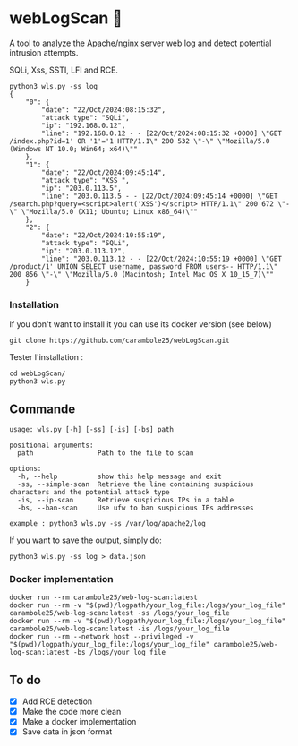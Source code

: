 # webLogScan 🎯
A tool to analyze the Apache/nginx server web log and detect potential intrusion attempts.

SQLi, Xss, SSTI, LFI and RCE.

```
python3 wls.py -ss log 
{
    "0": {
        "date": "22/Oct/2024:08:15:32",
        "attack type": "SQLi",
        "ip": "192.168.0.12",
        "line": "192.168.0.12 - - [22/Oct/2024:08:15:32 +0000] \"GET /index.php?id=1' OR '1'='1 HTTP/1.1\" 200 532 \"-\" \"Mozilla/5.0 (Windows NT 10.0; Win64; x64)\""
    },
    "1": {
        "date": "22/Oct/2024:09:45:14",
        "attack type": "XSS ",
        "ip": "203.0.113.5",
        "line": "203.0.113.5 - - [22/Oct/2024:09:45:14 +0000] \"GET /search.php?query=<script>alert('XSS')</script> HTTP/1.1\" 200 672 \"-\" \"Mozilla/5.0 (X11; Ubuntu; Linux x86_64)\""
    },
    "2": {
        "date": "22/Oct/2024:10:55:19",
        "attack type": "SQLi",
        "ip": "203.0.113.12",
        "line": "203.0.113.12 - - [22/Oct/2024:10:55:19 +0000] \"GET /product/1' UNION SELECT username, password FROM users-- HTTP/1.1\" 200 856 \"-\" \"Mozilla/5.0 (Macintosh; Intel Mac OS X 10_15_7)\""
    }
```

### Installation

If you don't want to install it you can use its docker version (see below)

```
git clone https://github.com/carambole25/webLogScan.git
```

Tester l'installation :
```
cd webLogScan/
python3 wls.py
```

## Commande
```
usage: wls.py [-h] [-ss] [-is] [-bs] path

positional arguments:
  path                Path to the file to scan

options:
  -h, --help          show this help message and exit
  -ss, --simple-scan  Retrieve the line containing suspicious characters and the potential attack type
  -is, --ip-scan      Retrieve suspicious IPs in a table
  -bs, --ban-scan     Use ufw to ban suspicious IPs addresses

example : python3 wls.py -ss /var/log/apache2/log
```

If you want to save the output, simply do:
```
python3 wls.py -ss log > data.json
```

### Docker implementation
```
docker run --rm carambole25/web-log-scan:latest
docker run --rm -v "$(pwd)/logpath/your_log_file:/logs/your_log_file" carambole25/web-log-scan:latest -ss /logs/your_log_file
docker run --rm -v "$(pwd)/logpath/your_log_file:/logs/your_log_file" carambole25/web-log-scan:latest -is /logs/your_log_file
docker run --rm --network host --privileged -v "$(pwd)/logpath/your_log_file:/logs/your_log_file" carambole25/web-log-scan:latest -bs /logs/your_log_file
```

## To do
- [x] Add RCE detection
- [x] Make the code more clean
- [x] Make a docker implementation
- [x] Save data in json format
